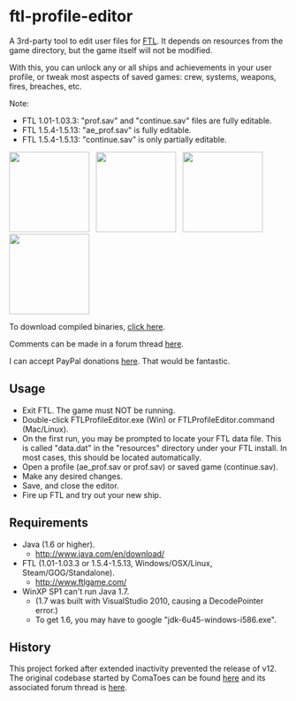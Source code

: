 ftl-profile-editor
==================

A 3rd-party tool to edit user files for [FTL](http://www.ftlgame.com/). It depends on resources from the game directory, but the game itself will not be modified.

With this, you can unlock any or all ships and achievements in your user profile, or tweak most aspects of saved games: crew, systems, weapons, fires, breaches, etc.

Note:
* FTL 1.01-1.03.3: "prof.sav" and "continue.sav" files are fully editable.
* FTL 1.5.4-1.5.13: "ae_prof.sav" is fully editable.
* FTL 1.5.4-1.5.13: "continue.sav" is only partially editable.

<a href="https://raw.github.com/Vhati/ftl-profile-editor/master/img/screenshot05.png"><img src="https://raw.github.com/Vhati/ftl-profile-editor/master/img/screenshot05.png" width="145px" height="auto" /></a> &nbsp; <a href="https://raw.github.com/Vhati/ftl-profile-editor/master/img/screenshot04.png"><img src="https://raw.github.com/Vhati/ftl-profile-editor/master/img/screenshot04.png" width="145px" height="auto" /></a> &nbsp; <a href="https://raw.github.com/Vhati/ftl-profile-editor/master/img/screenshot02.png"><img src="https://raw.github.com/Vhati/ftl-profile-editor/master/img/screenshot02.png" width="145px" height="auto" /></a> &nbsp; <a href="https://raw.github.com/Vhati/ftl-profile-editor/master/img/screenshot03.png"><img src="https://raw.github.com/Vhati/ftl-profile-editor/master/img/screenshot03.png" width="145px" height="auto" /></a>

To download compiled binaries, [click here](https://sourceforge.net/projects/ftleditor/).

Comments can be made in a forum thread [here](http://www.ftlgame.com/forum/viewtopic.php?f=7&t=10959).

I can accept PayPal donations [here](http://vhati.github.io/donate.html).
That would be fantastic.


Usage
-----
* Exit FTL. The game must NOT be running.
* Double-click FTLProfileEditor.exe (Win) or FTLProfileEditor.command (Mac/Linux).
* On the first run, you may be prompted to locate your FTL data file. This is called "data.dat" in the "resources" directory under your FTL install. In most cases, this should be located automatically.
* Open a profile (ae_prof.sav or prof.sav) or saved game (continue.sav).
* Make any desired changes.
* Save, and close the editor.
* Fire up FTL and try out your new ship.


Requirements
------------
* Java (1.6 or higher).
    * http://www.java.com/en/download/
* FTL (1.01-1.03.3 or 1.5.4-1.5.13, Windows/OSX/Linux, Steam/GOG/Standalone).
    * http://www.ftlgame.com/
* WinXP SP1 can't run Java 1.7.
    * (1.7 was built with VisualStudio 2010, causing a DecodePointer error.)
    * To get 1.6, you may have to google "jdk-6u45-windows-i586.exe".


History
-------
This project forked after extended inactivity prevented the release of v12. The original codebase started by ComaToes can be found [here](https://github.com/ComaToes/ftl-profile-editor) and its associated forum thread is [here](http://www.ftlgame.com/forum/viewtopic.php?f=7&t=2877).
